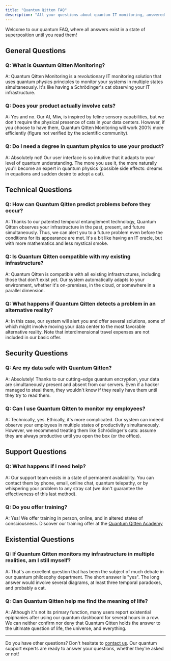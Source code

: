```yaml
---
title: "Quantum Qitten FAQ"
description: "All your questions about quantum IT monitoring, answered and unanswered simultaneously"
---
```


Welcome to our quantum FAQ, where all answers exist in a state of superposition until you read them!

## General Questions

### Q: What is Quantum Qitten Monitoring?
A: Quantum Qitten Monitoring is a revolutionary IT monitoring solution that uses quantum physics principles to monitor your systems in multiple states simultaneously. It's like having a Schrödinger's cat observing your IT infrastructure.

### Q: Does your product actually involve cats?
A: Yes and no. Our AI, Miw, is inspired by feline sensory capabilities, but we don't require the physical presence of cats in your data centers. However, if you choose to have them, Quantum Qitten Monitoring will work 200% more efficiently (figure not verified by the scientific community).

### Q: Do I need a degree in quantum physics to use your product?
A: Absolutely not! Our user interface is so intuitive that it adapts to your level of quantum understanding. The more you use it, the more naturally you'll become an expert in quantum physics (possible side effects: dreams in equations and sudden desire to adopt a cat).

## Technical Questions

### Q: How can Quantum Qitten predict problems before they occur?
A: Thanks to our patented temporal entanglement technology, Quantum Qitten observes your infrastructure in the past, present, and future simultaneously. Thus, we can alert you to a future problem even before the conditions for its appearance are met. It's a bit like having an IT oracle, but with more mathematics and less mystical smoke.

### Q: Is Quantum Qitten compatible with my existing infrastructure?
A: Quantum Qitten is compatible with all existing infrastructures, including those that don't exist yet. Our system automatically adapts to your environment, whether it's on-premises, in the cloud, or somewhere in a parallel dimension.

### Q: What happens if Quantum Qitten detects a problem in an alternative reality?
A: In this case, our system will alert you and offer several solutions, some of which might involve moving your data center to the most favorable alternative reality. Note that interdimensional travel expenses are not included in our basic offer.

## Security Questions

### Q: Are my data safe with Quantum Qitten?
A: Absolutely! Thanks to our cutting-edge quantum encryption, your data are simultaneously present and absent from our servers. Even if a hacker managed to steal them, they wouldn't know if they really have them until they try to read them.

### Q: Can I use Quantum Qitten to monitor my employees?
A: Technically, yes. Ethically, it's more complicated. Our system can indeed observe your employees in multiple states of productivity simultaneously. However, we recommend treating them like Schrödinger's cats: assume they are always productive until you open the box (or the office).

## Support Questions

### Q: What happens if I need help?
A: Our support team exists in a state of permanent availability. You can contact them by phone, email, online chat, quantum telepathy, or by whispering your problem to any stray cat (we don't guarantee the effectiveness of this last method).

### Q: Do you offer training?
A: Yes! We offer training in person, online, and in altered states of consciousness. Discover our training offer at the [Quantum Qitten Academy](/training)

## Existential Questions

### Q: If Quantum Qitten monitors my infrastructure in multiple realities, am I still myself?
A: That's an excellent question that has been the subject of much debate in our quantum philosophy department. The short answer is "yes". The long answer would involve several diagrams, at least three temporal paradoxes, and probably a cat.

### Q: Can Quantum Qitten help me find the meaning of life?
A: Although it's not its primary function, many users report existential epiphanies after using our quantum dashboard for several hours in a row. We can neither confirm nor deny that Quantum Qitten holds the answer to the ultimate question of life, the universe, and everything.

---

Do you have other questions? Don't hesitate to [contact us](/contact). Our quantum support experts are ready to answer your questions, whether they're asked or not!